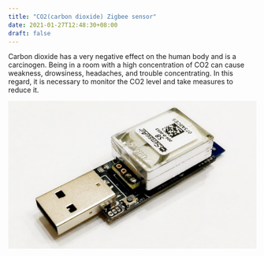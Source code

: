 ```yaml
---
title: "CO2(carbon dioxide) Zigbee sensor"
date: 2021-01-27T12:48:30+08:00
draft: false
---
```


Carbon dioxide has a very negative effect on the human body and is a carcinogen. Being in a room with a high concentration of CO2 can cause weakness, drowsiness, headaches, and trouble concentrating. In this regard, it is necessary to monitor the CO2 level and take measures to reduce it.

![Airsense](/img/CO2_SenseAir_S8_9.png)